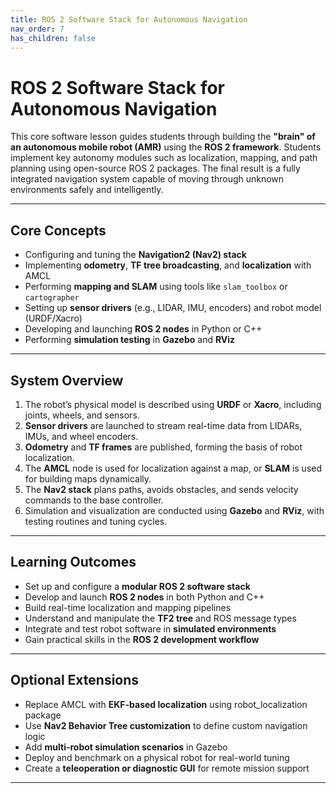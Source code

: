 ```yaml
---
title: ROS 2 Software Stack for Autonomous Navigation
nav_order: 7
has_children: false
---
```


# ROS 2 Software Stack for Autonomous Navigation

This core software lesson guides students through building the **"brain" of an autonomous mobile robot (AMR)** using the **ROS 2 framework**. Students implement key autonomy modules such as localization, mapping, and path planning using open-source ROS 2 packages. The final result is a fully integrated navigation system capable of moving through unknown environments safely and intelligently.

---

## Core Concepts

- Configuring and tuning the **Navigation2 (Nav2) stack**  
- Implementing **odometry**, **TF tree broadcasting**, and **localization** with AMCL  
- Performing **mapping and SLAM** using tools like `slam_toolbox` or `cartographer`  
- Setting up **sensor drivers** (e.g., LIDAR, IMU, encoders) and robot model (URDF/Xacro)  
- Developing and launching **ROS 2 nodes** in Python or C++  
- Performing **simulation testing** in **Gazebo** and **RViz**

---

## System Overview

1. The robot’s physical model is described using **URDF** or **Xacro**, including joints, wheels, and sensors.  
2. **Sensor drivers** are launched to stream real-time data from LIDARs, IMUs, and wheel encoders.  
3. **Odometry** and **TF frames** are published, forming the basis of robot localization.  
4. The **AMCL** node is used for localization against a map, or **SLAM** is used for building maps dynamically.  
5. The **Nav2 stack** plans paths, avoids obstacles, and sends velocity commands to the base controller.  
6. Simulation and visualization are conducted using **Gazebo** and **RViz**, with testing routines and tuning cycles.

---

## Learning Outcomes

- Set up and configure a **modular ROS 2 software stack**  
- Develop and launch **ROS 2 nodes** in both Python and C++  
- Build real-time localization and mapping pipelines  
- Understand and manipulate the **TF2 tree** and ROS message types  
- Integrate and test robot software in **simulated environments**  
- Gain practical skills in the **ROS 2 development workflow**

---

## Optional Extensions

- Replace AMCL with **EKF-based localization** using robot_localization package  
- Use **Nav2 Behavior Tree customization** to define custom navigation logic  
- Add **multi-robot simulation scenarios** in Gazebo  
- Deploy and benchmark on a physical robot for real-world tuning  
- Create a **teleoperation or diagnostic GUI** for remote mission support

---

